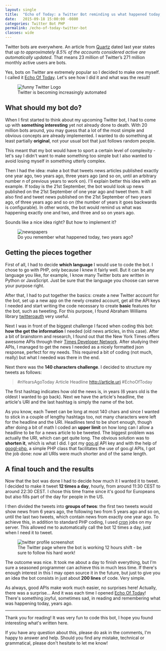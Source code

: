 ```yaml
---
layout: single
title:  "Echo of Today: a Twitter Bot reminding us what happened today, years ago"
date:   2015-09-18 15:00:00 -0800
categories: Twitter Bot PHP
permalink: /echo-of-today-twitter-bot
classes: wide
---
```

Twitter bots are everywhere. An article from [Quartz](https://qz.com/248063/twitter-admits-that-as-many-as-23-million-of-its-active-users-are-actually-bots/) dated last year states that _up to approximately 8.5% of the accounts considered active are automatically updated_. That means 23 million of Twitter’s 271 million monthly active users are bots.

Yes, bots on Twitter are extremely popular so I decided to make one myself. I called it [Echo Of Today](https://twitter.com/EchoOfToday). 
Let's see how I did it and what was the result!

<figure>
  <img src="{{site.url}}/assets/images/2015-09-18/mecha-twitter.jpg" alt="funny Twitter Logo"/>
  <figcaption>Twitter is becoming increasingly automated</figcaption>
</figure>

## What should my bot do?

When I first started to think about my upcoming Twitter bot, I had to come up with **something interesting** yet not already done to death. With 20 million bots around, you may guess that a lot of the most simple and obvious concepts are already implemented. I wanted to do something at least partially **original**, not your usual bot that just follows random people.

This meant that my bot would have to sport a certain level of complexity - let's say I didn't want to make something too simple but I also wanted to avoid losing myself in something utterly complex.

Then I had the idea: make a bot that tweets news articles published exactly one year ago, two years ago, three years ago (and so on, until an arbitrary number _n_ of previous years to work on). I'll explain better this idea with an example. If today is the 21st September, the bot would look up news published on the 21st September of one year ago and tweet them. It will also find and tweet news published on the 21st September of two years ago, of three years ago and so on (the number of years it goes backwards is configurable). In other words, the bot would remind us what was happening exactly one and two, and three and so on years ago.

Sounds like a nice idea right? But how to implement it?

<figure>
  <img src="{{site.url}}/assets/images/2015-09-18/news.jpg" alt="newspapers"/>
  <figcaption>Do you remember what happened today, two years ago?</figcaption>
</figure>

## Getting the pieces together

First of all, I had to decide **which language** I would use to code the bot. I chose to go with PHP, only because I knew it fairly well. But it can be any language you like, for example, I know many Twitter bots are written in Python or JavaScript. Just be sure that the language you choose can serve your purpose right.

After that, I had to put together the basics: create a new Twitter account for the bot, set up a new app on the newly created account, get all the API keys I needed and start writing the code necessary to create **basic** features for the bot, such as tweeting. For this purpose, I found Abraham Williams library [twitteroauth](https://github.com/abraham/twitteroauth) very useful.

Next I was in front of the biggest challenge I faced when coding this bot: **how the get the information** I needed (old news articles, in this case). After a bit of brainstorm and research, I found out that the New York Times offers awesome APIs through their [Times Developer Network](http://developer.nytimes.com/). After studying their APIs, I managed to get the news I needed as a nicely formatted json response, perfect for my needs. This required a bit of coding (not much, really) but what I needed was there in the end.

Next there was the **140 characters challenge**. I decided to structure my tweets as follows:

> #nYearsAgoToday Article Headline http://article.uri #EchoOfToday

The first hashtag indicates how old the news is, in years (6 years old is the oldest I wanted to go back). Next we have the article's headline, the article's URI and the last hashtag is simply the name of the bot.

As you know, each Tweet can be long at most 140 chars and since I wanted to stick in a couple of lengthy hashtags too, not many characters were left for the headline and the URI. Headlines tend to be short enough, though after doing a bit of math I coded an **upper limit** on how long can I allow a headline to be for a news article to be tweeted. The biggest problem was actually the URI, which can get quite long. The obvious solution was to **shorten it**, which is what I did. I got my [goo.gl](https://goo.gl/) API key and with the help of [googl-php](https://github.com/sebi/googl-php), a simple PHP class that facilitates the use of goo.gl APIs, I got the job done: now all URIs were much shorter and of the same length.

## A final touch and the results

Now that the bot was done I had to decide how much it I wanted it to tweet. I decided to make it tweet **12 times a day**, hourly, from around 11:30 CEST to around 22:30 CEST. I chose this time frame since it's good for Europeans but also fills part of the day for people in the US.

I then divided the tweets into **groups of twos**: the first two tweets would show news from 6 years ago, the following two from 5 years ago and so on, until the last two tweets, which contain news from exactly one year ago. 
To achieve this, in addition to standard PHP coding, I used [cron](https://en.wikipedia.org/wiki/Cron) jobs on my server. This allowed me to automatically call the bot 12 times a day, just when I need it to tweet.

<figure>
  <img src="{{site.url}}/assets/images/2015-09-18/eotTwitter.png" alt="twitter profile screenshot"/>
  <figcaption>The Twitter page where the bot is working 12 hours shift - be sure to follow his hard work!</figcaption>
</figure>

The outcome was nice. It took me about a day to finish everything, but I'm sure a seasoned programmer can achieve this in much less time. If there's enough interest in this I may open source it in the future, but just to give you an idea the bot consists in just about **200 lines** of code. Very simple.

As always, good APIs make work much easier, no surprises here! Actually, there was a surprise... 
And it was each time I opened [Echo Of Today](https://twitter.com/EchoOfToday)! There's something joyful, sometimes sad, in reading and remembering what was happening today, years ago.

___

Thank you for reading! It was very fun to code this bot, I hope you found interesting what's written here.

If you have any question about this, please do ask in the comments, I'm happy to answer and help. 
Should you find any mistake, technical or grammatical, please don't hesitate to let me know!